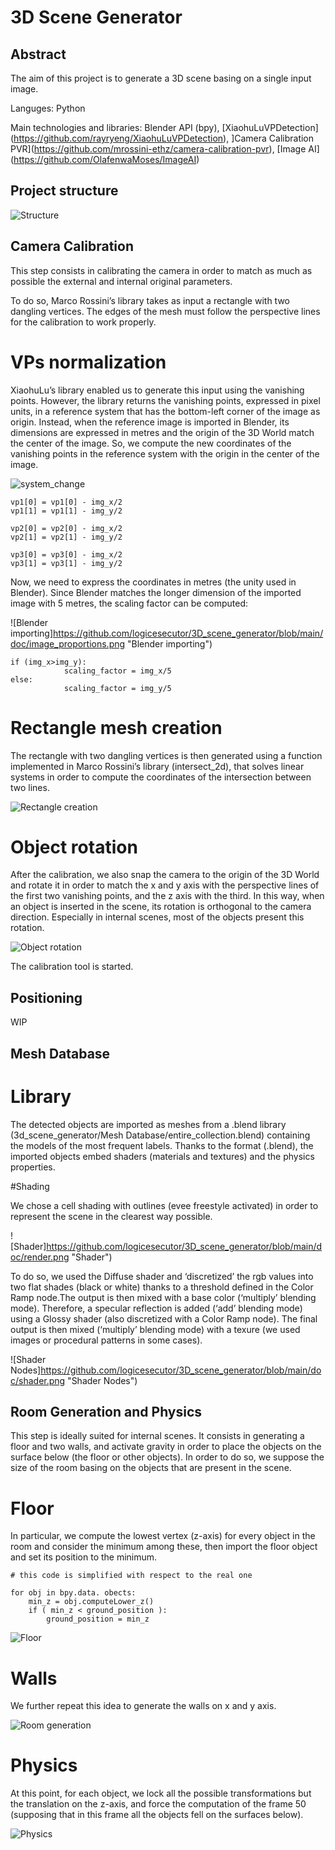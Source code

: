 # 3D Scene Generator

## Abstract

The aim of this project is to generate a 3D scene basing on a single input image.

Languges: 
Python

Main technologies and libraries: 
Blender API (bpy), [XiaohuLuVPDetection] (https://github.com/rayryeng/XiaohuLuVPDetection), ]Camera Calibration PVR](https://github.com/mrossini-ethz/camera-calibration-pvr), [Image AI] (https://github.com/OlafenwaMoses/ImageAI)

## Project structure

![Structure](https://github.com/logicesecutor/3D_scene_generator/blob/main/doc/project_structure.JPG "Project structure")

## Camera Calibration

This step consists in calibrating the camera in order to match as much as possible the external and internal original parameters.

To do so, Marco Rossini’s library takes as input a rectangle with two dangling vertices. The edges of the mesh must follow the perspective lines for the calibration to work properly.

# VPs normalization

XiaohuLu’s library enabled us to generate this input using the vanishing points. 
However, the library returns the vanishing points, expressed in pixel units, in a reference system that has the bottom-left corner of the image as origin.
Instead, when the reference image is imported in Blender, its dimensions are expressed in metres and the origin of the 3D World match the center of the image.
So, we compute the new coordinates of the vanishing points in the reference system with the origin in the center of the image. 

![system_change](https://github.com/logicesecutor/3D_scene_generator/blob/main/doc/system_change.png "Reference system change")

```
vp1[0] = vp1[0] - img_x/2
vp1[1] = vp1[1] - img_y/2

vp2[0] = vp2[0] - img_x/2
vp2[1] = vp2[1] - img_y/2

vp3[0] = vp3[0] - img_x/2
vp3[1] = vp3[1] - img_y/2
```

Now, we need to express the coordinates in metres (the unity used in Blender). Since Blender matches the longer dimension of the imported image with 5 metres, the scaling factor can be computed:

![Blender importing]https://github.com/logicesecutor/3D_scene_generator/blob/main/doc/image_proportions.png "Blender importing")

```
if (img_x>img_y):
            scaling_factor = img_x/5
else:
            scaling_factor = img_y/5
```

# Rectangle mesh creation

The rectangle with two dangling vertices is then generated using a function implemented in Marco Rossini’s library (intersect_2d), that solves linear systems in order to compute the coordinates of the intersection between two lines.

![Rectangle creation](https://github.com/logicesecutor/3D_scene_generator/blob/main/doc/rectangle_creation.png "Rectangle creation")

# Object rotation

After the calibration, we also snap the camera to the origin of the 3D World and rotate it in order to match the x and y axis with the perspective lines of the first two vanishing points, and the z axis with the third. 
In this way, when an object is inserted in the scene, its rotation is orthogonal to the camera direction. Especially in internal scenes, most of the objects present this rotation.

![Object rotation](https://github.com/logicesecutor/3D_scene_generator/blob/main/doc/rotation.png "Object rotation")

The calibration tool is started.

## Positioning

WIP

## Mesh Database

# Library

The detected objects are imported as meshes from a .blend library (3d_scene_generator/Mesh Database/entire_collection.blend) containing the models of the most frequent labels.
Thanks to the format (.blend), the imported objects embed shaders (materials and textures) and the physics properties.

#Shading

We chose a cell shading with outlines (evee freestyle activated) in order to represent the scene in the clearest way possible.

![Shader]https://github.com/logicesecutor/3D_scene_generator/blob/main/doc/render.png "Shader")

To do so, we used the Diffuse shader and ‘discretized’ the rgb values into two flat shades (black or white) thanks to a threshold defined in the Color Ramp node.The output is then mixed with a base color (‘multiply’ blending mode). 
Therefore, a specular reflection is added (‘add’ blending mode) using a Glossy shader (also discretized with a Color Ramp node).
The final output is then mixed (‘multiply’ blending mode) with a texure (we used images or procedural patterns in some cases).

![Shader Nodes]https://github.com/logicesecutor/3D_scene_generator/blob/main/doc/shader.png "Shader Nodes")

## Room Generation and Physics

This step is ideally suited for internal scenes. 
It consists in generating a floor and two walls, and activate gravity in order to place the objects on the surface below (the floor or other objects).
In order to do so, we suppose the size of the room basing on the objects that are present in the scene.

# Floor

In particular, we compute the lowest vertex (z-axis) for every object in the room and consider the minimum among these, then import the floor object and set its position to the minimum.

```
# this code is simplified with respect to the real one

for obj in bpy.data. obects:
	min_z = obj.computeLower_z()
	if ( min_z < ground_position ):
		ground_position = min_z
```

![Floor](https://github.com/logicesecutor/3D_scene_generator/blob/main/doc/floor.png "Floor")

# Walls

We further repeat this idea to generate the walls on x and y axis.

![Room generation](https://github.com/logicesecutor/3D_scene_generator/blob/main/doc/render_nogravity.png "Room generation")

# Physics

At this point, for each object, we lock all the possible transformations but the translation on the z-axis, and force the computation of the frame 50 (supposing that in this frame all the objects fell on the surfaces below).

![Physics](https://github.com/logicesecutor/3D_scene_generator/blob/main/doc/render_gravity.png "Physics") 




